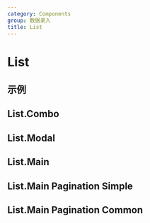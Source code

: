 ```yaml
---
category: Components
group: 数据录入
title: List
---
```


# List

## 示例

<code src="./demos/List/index.jsx"></code>

## List.Combo

<code src="./demos/Combo/index.jsx"></code>

## List.Modal

<code src="./demos/Modal/index.jsx"></code>

## List.Main

<code src="./demos/Main/index.jsx"></code>

## List.Main Pagination Simple

<code src="./demos/Main/pagination-simple.jsx"></code>

## List.Main Pagination Common

<code src="./demos/Main/pagination-common/index.jsx"></code>
